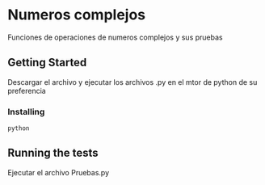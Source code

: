 # Numeros complejos

Funciones de operaciones de numeros complejos y sus pruebas

## Getting Started

Descargar el archivo y ejecutar los archivos .py en el mtor de python de su preferencia

### Installing

```
python

```
## Running the tests

Ejecutar el archivo Pruebas.py



